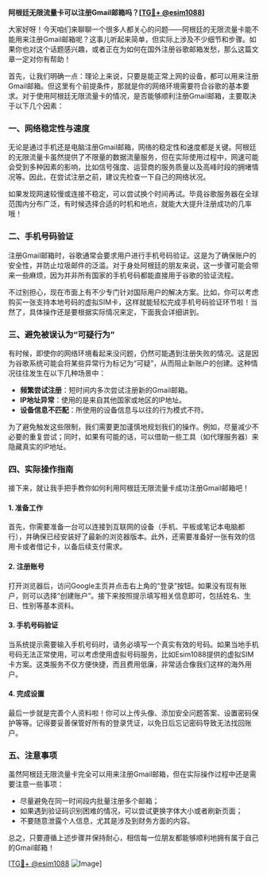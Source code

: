 **阿根廷无限流量卡可以注册Gmail邮箱吗？[[TG💪+ @esim1088](https://t.me/s/esim1088)]**

大家好呀！今天咱们来聊聊一个很多人都关心的问题——阿根廷的无限流量卡能不能用来注册Gmail邮箱呢？这事儿听起来简单，但实际上涉及不少细节和步骤。如果你也对这个话题感兴趣，或者正在为如何在国外注册谷歌邮箱发愁，那么这篇文章一定对你有帮助！

首先，让我们明确一点：理论上来说，只要是能正常上网的设备，都可以用来注册Gmail邮箱。但这里有个前提条件，那就是你的网络环境需要符合谷歌的基本要求。对于使用阿根廷无限流量卡的情况，是否能够顺利注册Gmail邮箱，主要取决于以下几个因素：

### 一、网络稳定性与速度

无论是通过手机还是电脑注册Gmail邮箱，网络的稳定性和速度都是关键。阿根廷的无限流量卡虽然提供了不限量的数据流量服务，但在实际使用过程中，网速可能会受到多种因素的影响，比如信号强度、运营商的服务质量以及高峰时段的拥堵情况等。因此，在尝试注册之前，建议先检查一下自己的网络状况。

如果发现网速较慢或连接不稳定，可以尝试换个时间再试。毕竟谷歌服务器在全球范围内分布广泛，有时候选择合适的时机和地点，就能大大提升注册成功的几率哦！

### 二、手机号码验证

注册Gmail邮箱时，谷歌通常会要求用户进行手机号码验证。这是为了确保账户的安全性，并防止垃圾邮件的泛滥。对于身处阿根廷的朋友来说，这一步骤可能会带来一些麻烦，因为并非所有国家的手机号码都能直接用于谷歌的验证流程。

不过别担心，现在市面上有不少专门针对国际用户的解决方案。比如，你可以考虑购买一张支持本地号码的虚拟SIM卡，这样就能轻松完成手机号码验证环节啦！当然了，具体操作还是要根据实际情况来定，下面我会详细讲到。

### 三、避免被误认为“可疑行为”

有时候，即使你的网络环境看起来没问题，仍然可能遇到注册失败的情况。这是因为谷歌系统可能会将某些异常行为标记为“可疑”，从而阻止新账户的创建。这种情况往往发生在以下几种场景中：

- **频繁尝试注册**：短时间内多次尝试注册新的Gmail邮箱。
- **IP地址异常**：使用的是来自其他国家或地区的IP地址。
- **设备信息不匹配**：所使用的设备信息与以往的行为模式不符。

为了避免触发这些限制，我们需要更加谨慎地规划我们的操作。例如，尽量减少不必要的重复尝试；同时，如果有可能的话，可以借助一些工具（如代理服务器）来隐藏真实的IP地址。

### 四、实际操作指南

接下来，就让我手把手教你如何利用阿根廷无限流量卡成功注册Gmail邮箱吧！

#### 1. 准备工作

首先，你需要准备一台可以连接到互联网的设备（手机、平板或笔记本电脑都行），并确保已经安装好了最新的浏览器版本。此外，还需要准备好一张有效的信用卡或者借记卡，以备后续支付需求。

#### 2. 注册账号

打开浏览器后，访问Google主页并点击右上角的“登录”按钮。如果没有现有账户，则可以选择“创建账户”。接下来按照提示填写相关信息即可，包括姓名、生日、性别等基本资料。

#### 3. 手机号码验证

当系统提示需要输入手机号码时，请务必填写一个真实有效的号码。如果当地手机号码无法正常使用，可以考虑使用虚拟号码服务，比如Esim1088提供的虚拟SIM卡方案。这类服务不仅方便快捷，而且费用低廉，非常适合像我们这样的海外用户。

#### 4. 完成设置

最后一步就是完善个人资料啦！你可以上传头像、添加安全问题答案、设置密码保护等等。记得要妥善保管好所有的登录凭证，以免日后忘记密码导致无法找回账户。

### 五、注意事项

虽然阿根廷无限流量卡完全可以用来注册Gmail邮箱，但在实际操作过程中还是需要注意一些事项：

- 尽量避免在同一时间段内批量注册多个邮箱；
- 如果遇到验证码识别困难的情况，可以尝试更换字体大小或者刷新页面；
- 不要随意泄露个人信息，尤其是涉及到财务方面的内容。

总之，只要遵循上述步骤并保持耐心，相信每一位朋友都能够顺利地拥有属于自己的Gmail邮箱！

[[TG💪+ @esim1088](https://t.me/s/esim1088) ![Image](https://i.postimg.cc/4NQfJmqS/Snipaste-2025-05-13-00-14-12.png)]